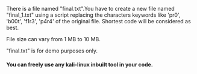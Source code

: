 There is a file named "final.txt".You have to create a new file named "final_1.txt" using a script replacing the characters keywords like 'pr0', 'b00t', 'f1r3', 'p4r4' of the original file.
Shortest code will be considered as best.

File size can vary from 1 MB to 10 MB.


"final.txt" is for demo purposes only.

#### You can freely use any kali-linux inbuilt tool in your code.

